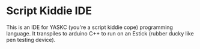 # Script Kiddie IDE

This is an IDE for YASKC (you're a script kiddie cope) programming language. It transpiles to arduino C++ to run on an Estick (rubber ducky like pen testing device).
